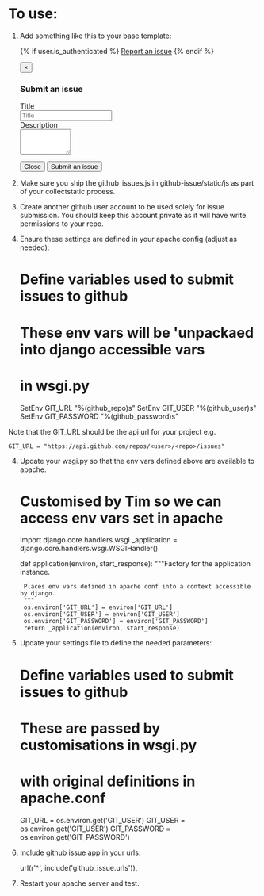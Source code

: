 # To use:

1) Add something like this to your base template:

    {% if user.is_authenticated %}
    <i class="icon-wrench"></i><a href="#issue-modal" data-toggle="modal">
    Report an issue</a>
    {% endif %}

    <div id="issue-modal" class="modal hide fade">
      <div class="modal-header">
        <button type="button" class="close" data-dismiss="modal" aria-hidden="true">&times;</button>
        <h3>Submit an issue</h3>
      </div>
      <div class="modal-body">
        <form id="issue-form" class="form-horizontal">
          <div class="control-group">
            <label class="control-label" for="issue-title">Title</label>
            <div class="controls">
              <input type="text" id="issue-title" placeholder="Title">
            </div>
          </div>
          <div class="control-group">
            <label class="control-label" for="issue-description">Description</label>
            <div class="controls">
              <textarea id="issue-description" rows="3" cols="10"></textarea>
            </div>
          </div>
        </form>
      </div>
      <div class="modal-footer">
        <button class="btn" data-dismiss="modal" aria-hidden="true">Close</button>
        <button id="issue-submit-button" class="btn btn-primary" onclick="submitIssue()">Submit an issue</button>
      </div>
    </div>

2) Make sure you ship the github_issues.js in github-issue/static/js as part
    of your collectstatic process.

3) Create another github user account to be used solely for issue submission.
   You should keep this account private as it will have write permissions to
   your repo.

3) Ensure these settings are defined in your apache config (adjust as needed):

      # Define variables used to submit issues to github
      # These env vars will be 'unpackaed into django accessible vars
      # in wsgi.py
      SetEnv GIT_URL "%(github_repo)s"
      SetEnv GIT_USER "%(github_user)s"
      SetEnv GIT_PASSWORD "%(github_password)s"

Note that the GIT_URL should be the api url for your project e.g.

    GIT_URL = "https://api.github.com/repos/<user>/<repo>/issues"


4) Update your wsgi.py so that the env vars defined above are available to
    apache.

    # Customised by Tim so we can access env vars set in apache
    import django.core.handlers.wsgi
    _application = django.core.handlers.wsgi.WSGIHandler()

    def application(environ, start_response):
        """Factory for the application instance.

        Places env vars defined in apache conf into a context accessible by django.
        """
        os.environ['GIT_URL'] = environ['GIT_URL']
        os.environ['GIT_USER'] = environ['GIT_USER']
        os.environ['GIT_PASSWORD'] = environ['GIT_PASSWORD']
        return _application(environ, start_response)

5) Update your settings file to define the needed parameters:

    # Define variables used to submit issues to github
    # These are passed by customisations in wsgi.py
    # with original definitions in apache.conf
    GIT_URL = os.environ.get('GIT_USER')
    GIT_USER = os.environ.get('GIT_USER')
    GIT_PASSWORD = os.environ.get('GIT_PASSWORD')

6) Include github issue app in your urls:

    url(r'^', include('github_issue.urls')),

7) Restart your apache server and test.
